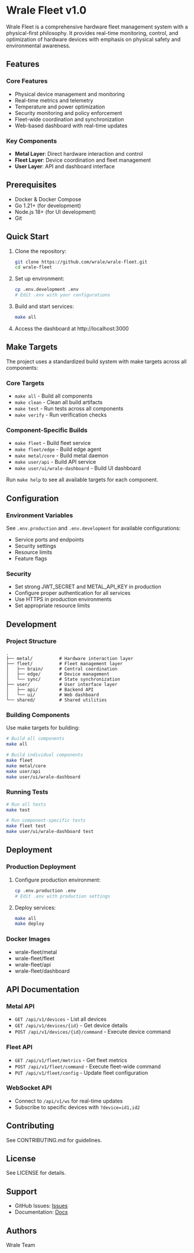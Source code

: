 # Wrale Fleet v1.0

Wrale Fleet is a comprehensive hardware fleet management system with a physical-first philosophy. It provides real-time monitoring, control, and optimization of hardware devices with emphasis on physical safety and environmental awareness.

## Features

### Core Features
- Physical device management and monitoring
- Real-time metrics and telemetry
- Temperature and power optimization
- Security monitoring and policy enforcement
- Fleet-wide coordination and synchronization
- Web-based dashboard with real-time updates

### Key Components
- **Metal Layer**: Direct hardware interaction and control
- **Fleet Layer**: Device coordination and fleet management
- **User Layer**: API and dashboard interface

## Prerequisites

- Docker & Docker Compose
- Go 1.21+ (for development)
- Node.js 18+ (for UI development)
- Git

## Quick Start

1. Clone the repository:
   ```bash
   git clone https://github.com/wrale/wrale-fleet.git
   cd wrale-fleet
   ```

2. Set up environment:
   ```bash
   cp .env.development .env
   # Edit .env with your configurations
   ```

3. Build and start services:
   ```bash
   make all
   ```

4. Access the dashboard at http://localhost:3000

## Make Targets

The project uses a standardized build system with make targets across all components:

### Core Targets
- `make all` - Build all components
- `make clean` - Clean all build artifacts
- `make test` - Run tests across all components
- `make verify` - Run verification checks

### Component-Specific Builds
- `make fleet` - Build fleet service
- `make fleet/edge` - Build edge agent
- `make metal/core` - Build metal daemon
- `make user/api` - Build API service
- `make user/ui/wrale-dashboard` - Build UI dashboard

Run `make help` to see all available targets for each component.

## Configuration

### Environment Variables
See `.env.production` and `.env.development` for available configurations:
- Service ports and endpoints
- Security settings
- Resource limits
- Feature flags

### Security
- Set strong JWT_SECRET and METAL_API_KEY in production
- Configure proper authentication for all services
- Use HTTPS in production environments
- Set appropriate resource limits

## Development

### Project Structure
```
.
├── metal/          # Hardware interaction layer
├── fleet/          # Fleet management layer
│   ├── brain/      # Central coordination
│   ├── edge/       # Device management
│   └── sync/       # State synchronization
├── user/           # User interface layer
│   ├── api/        # Backend API
│   └── ui/         # Web dashboard
└── shared/         # Shared utilities
```

### Building Components
Use make targets for building:
```bash
# Build all components
make all

# Build individual components
make fleet
make metal/core
make user/api
make user/ui/wrale-dashboard
```

### Running Tests
```bash
# Run all tests
make test

# Run component-specific tests
make fleet test
make user/ui/wrale-dashboard test
```

## Deployment

### Production Deployment
1. Configure production environment:
   ```bash
   cp .env.production .env
   # Edit .env with production settings
   ```

2. Deploy services:
   ```bash
   make all
   make deploy
   ```

### Docker Images
- wrale-fleet/metal
- wrale-fleet/fleet
- wrale-fleet/api
- wrale-fleet/dashboard

## API Documentation

### Metal API
- `GET /api/v1/devices` - List all devices
- `GET /api/v1/devices/{id}` - Get device details
- `POST /api/v1/devices/{id}/command` - Execute device command

### Fleet API
- `GET /api/v1/fleet/metrics` - Get fleet metrics
- `POST /api/v1/fleet/command` - Execute fleet-wide command
- `PUT /api/v1/fleet/config` - Update fleet configuration

### WebSocket API
- Connect to `/api/v1/ws` for real-time updates
- Subscribe to specific devices with `?device=id1,id2`

## Contributing
See CONTRIBUTING.md for guidelines.

## License
See LICENSE for details.

## Support
- GitHub Issues: [Issues](https://github.com/wrale/wrale-fleet/issues)
- Documentation: [Docs](docs/)

## Authors
Wrale Team